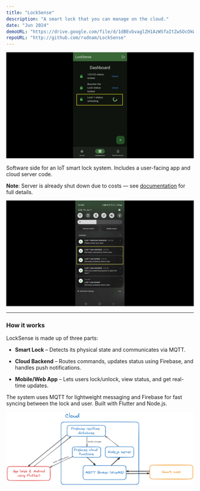 ```yaml
---
title: "LockSense"
description: "A smart lock that you can manage on the cloud."
date: "Jun 2024"
demoURL: "https://drive.google.com/file/d/1dBEvbvaglZH1AzWSfaItZwSOcOkWpEUQ"
repoURL: "http://github.com/rudnam/LockSense"
---
```


![alt text](locksense-ui.jpg)

Software side for an IoT smart lock system. Includes a user-facing app and cloud server code.

**Note**: Server is already shut down due to costs — see <a href="https://drive.google.com/file/d/1dBEvbvaglZH1AzWSfaItZwSOcOkWpEUQ" target="_blank">documentation</a>
for full details.

![alt text](locksense-notifs.jpg)

---

### How it works

LockSense is made up of three parts:

- **Smart Lock** – Detects its physical state and communicates via MQTT.

- **Cloud Backend** – Routes commands, updates status using Firebase, and handles push notifications.

- **Mobile/Web App** – Lets users lock/unlock, view status, and get real-time updates.

The system uses MQTT for lightweight messaging and Firebase for fast syncing between the lock and user. Built with Flutter and Node.js.

![System architecture diagram](architecture.png)
